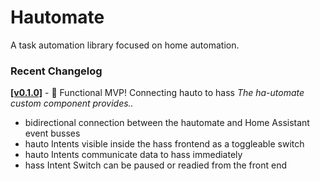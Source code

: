 # Hautomate

A task automation library focused on home automation.


### Recent Changelog

**[\[v0.1.0\]][0.1.0]** - 🎉 Functional MVP! Connecting hauto to hass
*The ha-utomate custom component provides..*
- bidirectional connection between the hautomate and Home Assistant event busses
- hauto Intents visible inside the hass frontend as a toggleable switch
- hauto Intents communicate data to hass immediately
- hass Intent Switch can be paused or readied from the front end

[0.1.0]: https://github.com/boonhapus/ha-utomate/releases/tag/v0.1.0
